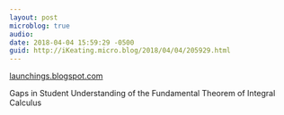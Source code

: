 ```yaml
---
layout: post
microblog: true
audio: 
date: 2018-04-04 15:59:29 -0500
guid: http://iKeating.micro.blog/2018/04/04/205929.html
---
```

 [launchings.blogspot.com](https://launchings.blogspot.com/2018/04/gaps-in-student-understanding-of.html)

Gaps in Student Understanding of the Fundamental Theorem of Integral Calculus
